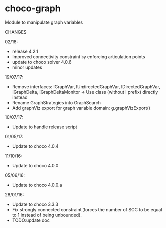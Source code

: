 choco-graph
===========

Module to manipulate graph variables

CHANGES

02/18:
- release 4.2.1
- Improved connectivity constraint by enforcing articulation points
- update to choco solver 4.0.6
- minor updates

19/07/17:
- Remove interfaces: IGraphVar, IUndirectedGraphVar, IDirectedGraphVar, IGraphDelta, IGraphDeltaMonitor
-> Use class (without I prefix) directly instead
- Rename GraphStrategies into GraphSearch
- Add graphViz export for graph variable domain: g.graphVizExport()

10/07/17:
- Update to handle release script

01/05/17:
- Update to choco 4.0.4

11/10/16:
- Update to choco 4.0.0

05/06/16:
- Update to choco 4.0.0.a

28/01/16:
- Update to choco 3.3.3
- Fix strongly connected constraint (forces the number of SCC to be equal to 1 instead of being unbounded).
- TODO:update doc
